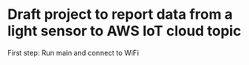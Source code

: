 # Draft project to report data from a light sensor to AWS IoT cloud topic

First step:
Run main and connect to WiFi

